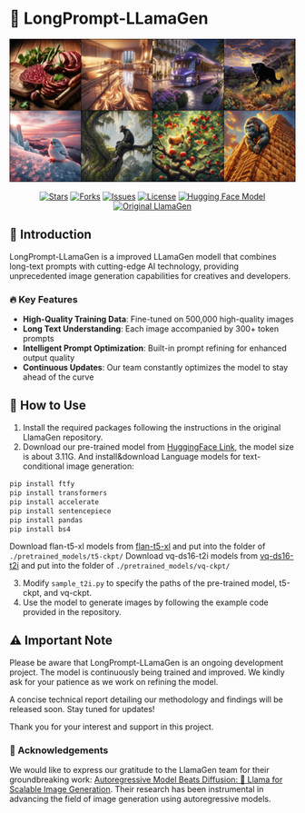 # 🚀 LongPrompt-LLamaGen

![./sample_0135000_T1.2.png](./sample_0135000_T1.2.png)


<p align="center">
  <a href="https://github.com/owen718/LongPrompt-LLamaGen/stargazers"><img src="https://img.shields.io/github/stars/owen718/LongPrompt-LLamaGen?style=social" alt="Stars"></a>
  <a href="https://github.com/owen718/LongPrompt-LLamaGen/network/members"><img src="https://img.shields.io/github/forks/owen718/LongPrompt-LLamaGen?style=social" alt="Forks"></a>
  <a href="https://github.com/owen718/LongPrompt-LLamaGen/issues"><img src="https://img.shields.io/github/issues/owen718/LongPrompt-LLamaGen" alt="Issues"></a>
  <a href="https://github.com/owen718/LongPrompt-LLamaGen/blob/main/LICENSE"><img src="https://img.shields.io/github/license/owen718/LongPrompt-LLamaGen" alt="License"></a>
  <a href="https://huggingface.co/Owen777/LongPrompt-LLamaGen"><img src="https://img.shields.io/badge/🤗%20Hugging%20Face-Model-blue" alt="Hugging Face Model"></a>
  <a href="https://github.com/FoundationVision/LlamaGen"><img src="https://img.shields.io/badge/Original-LlamaGen-orange" alt="Original LlamaGen"></a>
</p>

## 🌟 Introduction

LongPrompt-LLamaGen is a improved LLamaGen modell that combines long-text prompts with cutting-edge AI technology, providing unprecedented image generation capabilities for creatives and developers.

### 🔥 Key Features

- **High-Quality Training Data**: Fine-tuned on 500,000 high-quality images
- **Long Text Understanding**: Each image accompanied by 300+ token prompts
- **Intelligent Prompt Optimization**: Built-in prompt refining for enhanced output quality
- **Continuous Updates**: Our team constantly optimizes the model to stay ahead of the curve



## 🚀 How to Use 
1. Install the required packages following the instructions in the original LlamaGen repository.
2. Download our pre-trained model from [HuggingFace Link](https://huggingface.co/Owen777/LongPrompt-LLamaGen/blob/main/0135000_model_only.pt), the model size is about 3.11G.
And install&download Language models for text-conditional image generation:
```
pip install ftfy
pip install transformers
pip install accelerate
pip install sentencepiece
pip install pandas
pip install bs4
```
Download flan-t5-xl models from [flan-t5-xl](https://huggingface.co/google/flan-t5-xl) and put into the folder of `./pretrained_models/t5-ckpt/`
Download vq-ds16-t2i models from [vq-ds16-t2i](https://huggingface.co/peizesun/llamagen_t2i/resolve/main/vq_ds16_t2i.pt) and put into the folder of `./pretrained_models/vq-ckpt/`

3. Modify `sample_t2i.py` to specify the paths of the pre-trained model, t5-ckpt, and vq-ckpt.
4. Use the model to generate images by following the example code provided in the repository.

## ⚠️ Important Note

Please be aware that LongPrompt-LLamaGen is an ongoing development project. The model is continuously being trained and improved. We kindly ask for your patience as we work on refining the model.

A concise technical report detailing our methodology and findings will be released soon. Stay tuned for updates!

Thank you for your interest and support in this project.



### 🙏 Acknowledgements

We would like to express our gratitude to the LlamaGen team for their groundbreaking work: [Autoregressive Model Beats Diffusion: 🦙 Llama for Scalable Image Generation](https://github.com/FoundationVision/LlamaGen?tab=readme-ov-file). Their research has been instrumental in advancing the field of image generation using autoregressive models.



